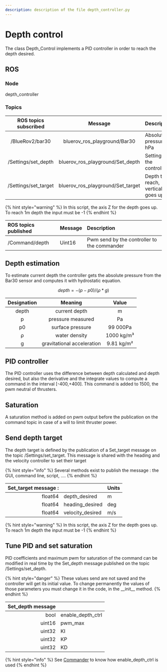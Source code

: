 ```yaml
---
description: description of the file depth_controller.py
---
```


# Depth control

The class Depth\_Control implements a PID controller in order to reach the depth desired.

## **ROS**

### Node

depth\_controller

### Topics

| ROS topics subscribed | Message | Description |
| :---: | :---: | :--- |
| /BlueRov2/bar30 | bluerov\_ros\_playground/Bar30 | Absolute pressure in hPa |
| /Settings/set\_depth | bluerov\_ros\_playground/Set\_depth | Settings for the controller |
| /Settings/set\_target | bluerov\_ros\_playground/Set\_target | Depth to reach, vertical axis goes up  |

{% hint style="warning" %}
In this script, the axis Z for the depth goes up. To reach 1m depth the input must be -1
{% endhint %}

| ROS topics published | Message | Description |
| :--- | :--- | :--- |
| /Command/depth | Uint16 | Pwm send by the controller to the commander |

## Depth estimation

To estimate current depth the controller gets the absolute pressure from the Bar30 sensor and computes it with hydrostatic equation.

$$
depth = -(p - p0) / (ρ * g)
$$

| Designation | Meaning | Value |
| :---: | :---: | :---: |
| depth | current depth | m |
| p | pressure measured | Pa |
| p0  | surface pressure | 99 000Pa |
| ρ  | water density | 1000 kg/m³ |
| g | gravitational acceleration | 9.81 kg/m² |

## PID controller

The PID controller uses the difference between depth calculated and depth desired, but also the derivative and the integrate values to compute a command in the interval \[-400,+400\]. This command is added to 1500, the pwm neutral of thrusters.

## Saturation

A saturation method is added on pwm output before the publication on the command topic in case of a will to limit thruster power.  

## Send depth target

The depth target is defined by the publication of a Set\_target message on the topic /Settings/set\_target. This message is shared with the heading and the velocity controller to set their target

{% hint style="info" %}
Several methods exist to publish the message : the GUI, command line, script, ....
{% endhint %}

| Set\_target message :  |  | Units |
| ---: | :--- | :--- |
| float64 | depth\_desired | m |
| float64 | heading\_desired | deg |
| float64 | velocity\_desired | m/s |

{% hint style="warning" %}
In this script, the axis Z for the depth goes up. To reach 1m depth the input must be -1
{% endhint %}

## Tune PID and set saturation

PID coefficients and maximum pwm for saturation of the command can be modified in real time by the Set\_depth message published on the topic /Settings/set\_depth. 

{% hint style="danger" %}
 These values send are not saved and the controller will get its initial value. To change permanently the values of those parameters you must change it in the code, in the \_\_init\_\_ method.
{% endhint %}

| Set\_depth message |  |
| ---: | :--- |
| bool | enable\_depth\_ctrl |
| uint16 | pwm\_max |
| uint32 | KI |
| uint32 | KP |
| uint32 | KD |

{% hint style="info" %}
See [Commander](../commander.md) to know how enable\_depth\_ctrl is used
{% endhint %}

